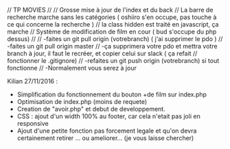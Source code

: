 // TP MOVIES
//
// Grosse mise à jour de l'index et du back
//    La barre de recherche marche sans les catégories ( oshiiro s'en occupe, pas touche à ce qui concerne la recherche )
//    la class hidden est traité en javascript, ça marche
//    Système de modification de film en cour ( bud s'occupe du php dessus)
//
//     -faites un git pull origin (votrebranch) ( j'ai supprimer le pdo )
//     -faites un git pull origin master
//     -ça supprimera votre pdo et mettra votre branch à jour, il faut le recréer, et copier celui sur slack ( ça refait
//        fonctionner le .gitignore)
//      -refaites un git push origin (votrebranch) si tout fonctionne
//      -Normalement vous serez à jour

Kilian 27/11/2016 :
* Simplification du fonctionnement du bouton +de film sur index.php
* Optimisation de index.php (moins de requete)
* Creation de "avoir.php" et debut de developpement.
* CSS : ajout d'un width 100% au footer, car cela n'etait pas joli en responsive
* Ajout d'une petite fonction pas forcement legale et qu'on devra certainement retirer ... ou ameliorer... (je vous laisse chercher)
